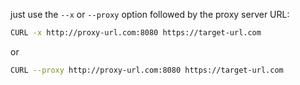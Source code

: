just use the `--x` or `--proxy` option followed by the proxy server URL:

```bash
CURL -x http://proxy-url.com:8080 https://target-url.com
```

or

```bash
CURL --proxy http://proxy-url.com:8080 https://target-url.com
```



